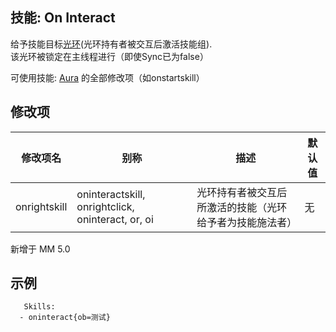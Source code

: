 技能: On Interact
--------------------------

给予技能目标[光环](技能/列表/Aura)(光环持有者被交互后激活技能组).  
该光环被锁定在主线程进行（即使Sync已为false）

可使用技能: [Aura](/技能/列表/aura) 的全部修改项（如onstartskill）

修改项
----------

| 修改项名 | 别称    | 描述                                                                                                    | 默认值 |
|-----------|------------|----------------------------------------------------------------------------------------------------------------|---------------|
| onrightskill | oninteractskill, onrightclick, oninteract, or, oi | 光环持有者被交互后所激活的技能（光环给予者为技能施法者） | 无 |

新增于 MM 5.0

示例
--------

       Skills:
      - oninteract{ob=测试}
